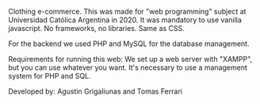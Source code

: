Clothing e-commerce.
This was made for "web programming" subject at Universidad Católica Argentina in 2020.
It was mandatory to use vanilla javascript. No frameworks, no libraries. Same as CSS.

For the backend we used PHP and MySQL for the database management.

Requirements for running this web:
We set up a web server with "XAMPP", but you can use whatever you want. It's necessary to use a management system for PHP and SQL.

Developed by:
Agustin Grigaliunas and Tomas Ferrari
